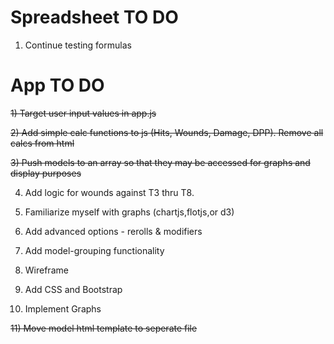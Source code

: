 # Spreadsheet TO DO
  1) Continue testing formulas

# App TO DO
  ~~1) Target user input values in app.js~~

  ~~2) Add simple calc functions to js (Hits, Wounds, Damage, DPP). Remove all calcs from html~~

  ~~3) Push models to an array so that they may be accessed for graphs and display purposes~~

  4) Add logic for wounds against T3 thru T8.

  5) Familiarize myself with graphs (chartjs,flotjs,or d3)

  6) Add advanced options - rerolls & modifiers

  7) Add model-grouping functionality

  8) Wireframe

  9) Add CSS and Bootstrap

  10) Implement Graphs
  
  ~~11) Move model html template to seperate file~~ 
